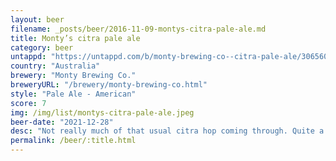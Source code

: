 ```yaml
---
layout: beer
filename: _posts/beer/2016-11-09-montys-citra-pale-ale.md
title: Monty’s citra pale ale
category: beer
untappd: "https://untappd.com/b/monty-brewing-co--citra-pale-ale/3065605"
country: "Australia"
brewery: "Monty Brewing Co."
breweryURL: "/brewery/monty-brewing-co.html"
style: "Pale Ale - American"
score: 7
img: /img/list/montys-citra-pale-ale.jpeg
beer-date: "2021-12-28"
desc: "Not really much of that usual citra hop coming through. Quite a low bitterness pale ale. Good for a hot day"
permalink: /beer/:title.html
---
```

